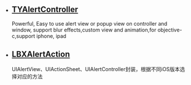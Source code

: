 *  ## [TYAlertController](https://github.com/12207480/TYAlertController)
   Powerful, Easy to use alert view or popup view on controller and window, support blur effects,custom view and animation,for objective-c,support iphone, ipad
   
* ## [LBXAlertAction](https://github.com/MxABC/LBXAlertAction)
  UIAlertView、UIActionSheet、UIAlertController封装，根据不同iOS版本选择对应的方法
